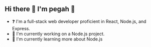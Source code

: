 ## Hi there 👋 I'm pegah 🌟
- ❓ I'm a full-stack web developer proficient in React, Node.js, and Express.
- 🔭 I'm currently working on a Node.js project.
- 🌱 I'm currently learning more about Node.js



